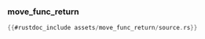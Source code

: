 ### move_func_return

```rust
{{#rustdoc_include assets/move_func_return/source.rs}}
```
<div class="flex-container vis_block" style="position:relative; margin-left:-75px; margin-right:-75px; display: flex;">
	<object type="image/svg+xml" class="move_func_return code_panel" data="assets/move_func_return/vis_code.svg"></object>
	<object type="image/svg+xml" class="move_func_return tl_panel" data="assets/move_func_return/vis_timeline.svg" style="width: auto;" onmouseenter="helpers('move_func_return')"></object>
</div>